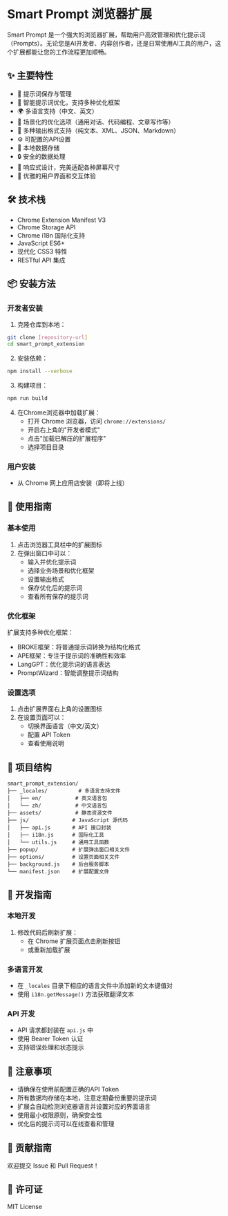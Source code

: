 # Smart Prompt 浏览器扩展

Smart Prompt 是一个强大的浏览器扩展，帮助用户高效管理和优化提示词（Prompts）。无论您是AI开发者、内容创作者，还是日常使用AI工具的用户，这个扩展都能让您的工作流程更加顺畅。

## ✨ 主要特性

- 🔄 提示词保存与管理
- 🎯 智能提示词优化，支持多种优化框架
- 🌍 多语言支持（中文、英文）
- 🎨 场景化的优化选项（通用对话、代码编程、文章写作等）
- 📝 多种输出格式支持（纯文本、XML、JSON、Markdown）
- ⚙️ 可配置的API设置
- 💾 本地数据存储
- 🔒 安全的数据处理
- 📱 响应式设计，完美适配各种屏幕尺寸
- 🌟 优雅的用户界面和交互体验

## 🛠️ 技术栈

- Chrome Extension Manifest V3
- Chrome Storage API
- Chrome i18n 国际化支持
- JavaScript ES6+
- 现代化 CSS3 特性
- RESTful API 集成

## 📦 安装方法

### 开发者安装
1. 克隆仓库到本地：
```bash
git clone [repository-url]
cd smart_prompt_extension
```

2. 安装依赖：
```bash
npm install --verbose
```

3. 构建项目：
```bash
npm run build
```

4. 在Chrome浏览器中加载扩展：
   - 打开 Chrome 浏览器，访问 `chrome://extensions/`
   - 开启右上角的"开发者模式"
   - 点击"加载已解压的扩展程序"
   - 选择项目目录

### 用户安装
- 从 Chrome 网上应用店安装（即将上线）

## 🚀 使用指南

### 基本使用
1. 点击浏览器工具栏中的扩展图标
2. 在弹出窗口中可以：
   - 输入并优化提示词
   - 选择业务场景和优化框架
   - 设置输出格式
   - 保存优化后的提示词
   - 查看所有保存的提示词

### 优化框架
扩展支持多种优化框架：
- BROKE框架：将普通提示词转换为结构化格式
- APE框架：专注于提示词的准确性和效率
- LangGPT：优化提示词的语言表达
- PromptWizard：智能调整提示词结构

### 设置选项
1. 点击扩展界面右上角的设置图标
2. 在设置页面可以：
   - 切换界面语言（中文/英文）
   - 配置 API Token
   - 查看使用说明

## 📂 项目结构

```
smart_prompt_extension/
├── _locales/          # 多语言支持文件
│   ├── en/           # 英文语言包
│   └── zh/           # 中文语言包
├── assets/           # 静态资源文件
├── js/              # JavaScript 源代码
│   ├── api.js       # API 接口封装
│   ├── i18n.js      # 国际化工具
│   └── utils.js     # 通用工具函数
├── popup/           # 扩展弹出窗口相关文件
├── options/         # 设置页面相关文件
├── background.js    # 后台服务脚本
└── manifest.json    # 扩展配置文件
```

## 🔧 开发指南

### 本地开发
1. 修改代码后刷新扩展：
   - 在 Chrome 扩展页面点击刷新按钮
   - 或重新加载扩展

### 多语言开发
- 在 `_locales` 目录下相应的语言文件中添加新的文本键值对
- 使用 `i18n.getMessage()` 方法获取翻译文本

### API 开发
- API 请求都封装在 `api.js` 中
- 使用 Bearer Token 认证
- 支持错误处理和状态提示

## 📝 注意事项

- 请确保在使用前配置正确的API Token
- 所有数据均存储在本地，注意定期备份重要的提示词
- 扩展会自动检测浏览器语言并设置对应的界面语言
- 使用最小权限原则，确保安全性
- 优化后的提示词可以在线查看和管理

## 🤝 贡献指南

欢迎提交 Issue 和 Pull Request！

## 📄 许可证

MIT License
